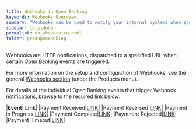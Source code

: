 ```yaml
---
title: Webhooks in Open Banking 
keywords: Webhooks Overview
summary: "Webhooks can be used to notify your internal systems when specific Open Banking events occur."
sidebar: ob_sidebar
permalink: ob_whoverview.html
folder: prodOpenBanking
---
```



Webhooks are HTTP notifications, dispatched to a specified URL when certain Open Banking events are triggered. 

For more information on the setup and configuration of Webhooks, see the general [Webhooks section](wh_overview.html) (under the Products menu). 

For details of the individual Open Banking events that trigger Webhook notifications, browse to the required link below:

|**Event**| **Link**|
|Payment Received|[LINK](ob_whreceived.html)|
|Payment Reversed|[LINK](ob_whrreversed.html)|
|Payment in Progress|[LINK](ob_whpaymentinprogress.html)|
|Payment Complete|[LINK](ob_whpaymentcomplete.html)|
|Paymnent Rejected|[LINK](ob_whpaymentrejected.html)|
|Payment Timeout|[LINK](ob_whpaymenttimeout.html)|






